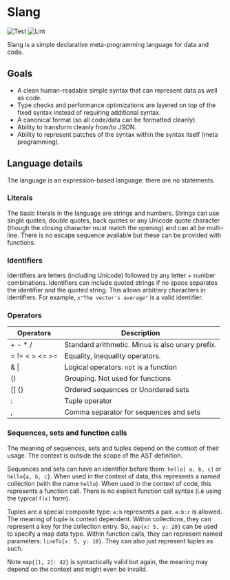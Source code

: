 # Slang

![Test](https://github.com/argots/slang/workflows/Test/badge.svg)
![Lint](https://github.com/argots/slang/workflows/Lint/badge.svg)

Slang is a simple declarative meta-programming language for data and code.

## Goals

- A clean human-readable simple syntax that can represent data as well
as code.
- Type checks and performance optimizations are layered on top of the
fixed syntax instead of requiring additional syntax.
- A canonical format (so all code/data can be formatted cleanly).
- Ability to transform cleanly from/to JSON.
- Ability to represent patches of the syntax within the syntax itself
(meta programming).

## Language details

The language is an expression-based language: there are no statements.

### Literals

The basic literals in the language are strings and numbers.  Strings
can use single quotes, double quotes, back quotes or any Unicode quote
character (though the closing character must match the opening)  and
can all be multi-line. There is no escape sequence available but these
can be provided with functions.

### Identifiers

Identifiers are letters (including Unicode) followed by any letter +
number combinations. Identifiers can include quoted strings if no
space separates the identifier and the quoted string.  This allows
arbitrary characters in identifiers. For example, `x"The vector's
average"` is a valid identifier.

### Operators

| Operators      | Description                                      |
| -------------- | ------------------------------------------------ |
| + - * /        | Standard arithmetic. Minus is also unary prefix. |
| = != < > <= >= | Equality, inequality operators.                  |
| & \|           | Logical operators. `not` is a function           |
| ()             | Grouping.  Not used for functions                |
| [] {}          | Ordered sequences or Unordered sets              |
| :              | Tuple operator                                   |
| ,              | Comma separator for sequences and sets           |


### Sequences, sets and function calls

The meaning of sequences, sets and tuples depend on the context of
their usage.  The context is outside the scope of the AST definition.

Sequences and sets can have an identifier before them: `hello[ a, b,
c]` or `hello{a, b, c}`.  When used in the context of data, this
represents a named collection (with the name `hello`).  When used in
the context of code, this represents a function call.  There is no
explicit function call syntax (i.e using the typical `f(x)` form).

Tuples are a special composite type: `a:b` represents a pair.  `a:b:c`
is allowed. The meaning of tuple is context dependent. Within
collections, they can represent a key for the collection entry.  So,
`map{x: 5, y: 20}` can be used to specify a map data type. Within
function calls, they can represent named parameters: `lineTo{x: 5, y:
10}`.  They can also just represent tuples as such.

Note `map{[1, 2]: 42}` is syntactically valid but again, the meaning
may depend on the context and might even be invalid.
